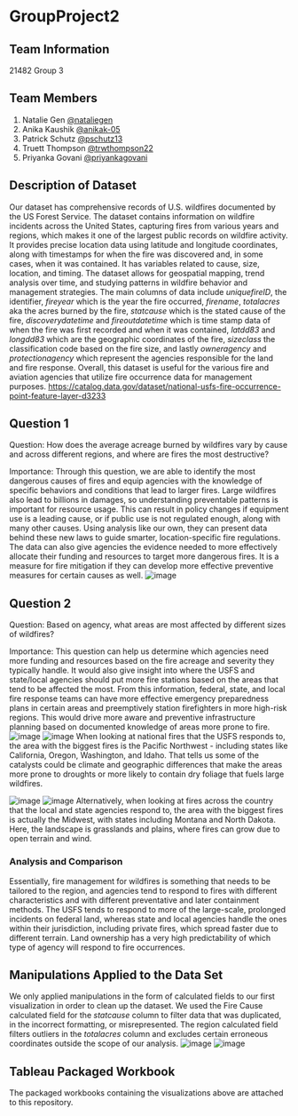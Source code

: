 # GroupProject2

## Team Information 
21482 Group 3 

## Team Members
1. Natalie Gen [@nataliegen](https://github.com/nataliegen/GroupProject2)
2. Anika Kaushik [@anikak-05](https://github.com/anikak-05)
3. Patrick Schutz [@pschutz13](https://github.com/pschutz13)
4. Truett Thompson [@trwthompson22](https://github.com/trwthompson22)
5. Priyanka Govani [@priyankagovani](https://github.com/priyankagovani)

## Description of Dataset
Our dataset has comprehensive records of U.S. wildfires documented by the US Forest Service. The dataset contains information on wildfire incidents across the United States, capturing fires from various years and regions, which makes it one of the largest public records on wildfire activity. It provides precise location data using latitude and longitude coordinates, along with timestamps for when the fire was discovered and, in some cases, when it was contained. It has variables related to cause, size, location, and timing. The dataset allows for geospatial mapping, trend analysis over time, and studying patterns in wildfire behavior and management strategies. 
The main columns of data include *uniquefireID*, the identifier, *fireyear* which is the year the fire occurred, *firename*, *totalacres* aka the acres burned by the fire, *statcause* which is the stated cause of the fire, *discoverydatetime* and *fireoutdatetime* which is time stamp data of when the fire was first recorded and when it was contained, *latdd83* and *longdd83* which are the geographic coordinates of the fire, *sizeclass* the classification code based on the fire size, and lastly *owneragency* and *protectionagency* which represent the agencies responsible for the land and fire response. Overall, this dataset is useful for the various fire and aviation agencies that utilize fire occurrence data for management purposes. 
https://catalog.data.gov/dataset/national-usfs-fire-occurrence-point-feature-layer-d3233

## Question 1
Question: How does the average acreage burned by wildfires vary by cause and across different regions, and where are fires the most destructive?

Importance: Through this question, we are able to identify the most dangerous causes of fires and equip agencies with the knowledge of specific behaviors and conditions that lead to larger fires. Large wildfires also lead to billions in damages, so understanding preventable patterns is important for resource usage. This can result in policy changes if equipment use is a leading cause, or if public use is not regulated enough, along with many other causes. Using analysis like our own, they can present data behind these new laws to guide smarter, location-specific fire regulations. The data can also give agencies the evidence needed to more effectively allocate their funding and resources to target more dangerous fires. It is a measure for fire mitigation if they can develop more effective preventive measures for certain causes as well.
![image](https://github.com/user-attachments/assets/6b5d7cff-72fd-44f5-8388-311f67566349)

## Question 2
Question: Based on agency, what areas are most affected by different sizes of wildfires?

Importance: This question can help us determine which agencies need more funding and resources based on the fire acreage and severity they typically handle. It would also give insight into where the USFS and state/local agencies should put more fire stations based on the areas that tend to be affected the most. From this information, federal, state, and local fire response teams can have more effective emergency preparedness plans in certain areas and preemptively station firefighters in more high-risk regions. This would drive more aware and preventive infrastructure planning based on documented knowledge of areas more prone to fire. 
![image](https://github.com/user-attachments/assets/fa4ed3f2-72ba-4020-92e1-fadb38fed7af)
![image](https://github.com/user-attachments/assets/acf5e63e-d6dd-488e-8787-91c5830e81cb)
When looking at national fires that the USFS responds to, the area with the biggest fires is the Pacific Northwest - including states like California, Oregon, Washington, and Idaho. That tells us some of the catalysts could be climate and geographic differences that make the areas more prone to droughts or more likely to contain dry foliage that fuels large wildfires. 

![image](https://github.com/user-attachments/assets/199cc231-d3b9-44f0-b175-8b4e32f1e273)
![image](https://github.com/user-attachments/assets/997ab525-726e-4bda-a26e-4b28c2f9fb76)
Alternatively, when looking at fires across the country that the local and state agencies respond to, the area with the biggest fires is actually the Midwest, with states including Montana and North Dakota. Here, the landscape is grasslands and plains, where fires can grow due to open terrain and wind. 

### Analysis and Comparison
Essentially, fire management for wildfires is something that needs to be tailored to the region, and agencies tend to respond to fires with different characteristics and with different preventative and later containment methods. The USFS tends to respond to more of the large-scale, prolonged incidents on federal land, whereas state and local agencies handle the ones within their jurisdiction, including private fires, which spread faster due to different terrain. Land ownership has a very high predictability of which type of agency will respond to fire occurrences. 

## Manipulations Applied to the Data Set 
We only applied manipulations in the form of calculated fields to our first visualization in order to clean up the dataset. We used the Fire Cause calculated field for the *statcause* column to filter data that was duplicated, in the incorrect formatting, or misrepresented. The region calculated field filters outliers in the *totalacres* column and excludes certain erroneous coordinates outside the scope of our analysis. 
![image](https://github.com/user-attachments/assets/baa22ed7-ed28-4196-acdf-c7bd84965d86)
![image](https://github.com/user-attachments/assets/270a6316-a488-457f-b4e1-58fcb3028101)

## Tableau Packaged Workbook
The packaged workbooks containing the visualizations above are attached to this repository.
